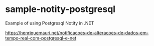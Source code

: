 # sample-notity-postgresql
Example of using Postgresql Notity in .NET

https://henriquemauri.net/notificacoes-de-alteracoes-de-dados-em-tempo-real-com-postgresql-e-net
